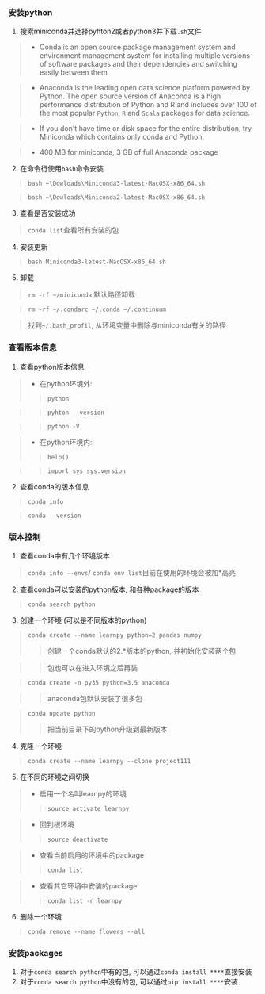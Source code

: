 ### 安装python

1. 搜索miniconda并选择pyhton2或者python3并下载`.sh`文件
> - Conda is an open source package management system and environment management system for installing multiple versions of software packages and their dependencies and switching easily between them

> - Anaconda is the leading open data science platform powered by Python. The open source version of Anaconda is a high performance distribution of Python and R and includes over 100 of the most popular `Python`, `R` and `Scala` packages for data science.

> - If you don't have time or disk space for the entire distribution, try Miniconda which contains only conda and Python.

> - 400 MB for miniconda, 3 GB of full Anaconda package

2. 在命令行使用`bash`命令安装
> `bash ~\Dowloads\Miniconda3-latest-MacOSX-x86_64.sh`

> `bash ~\Dowloads\Miniconda2-latest-MacOSX-x86_64.sh`



3. 查看是否安装成功
> `conda list`查看所有安装的包

4. 安装更新
> `bash Miniconda3-latest-MacOSX-x86_64.sh`

5. 卸载
> `rm -rf ~/miniconda` 默认路径卸载

> `rm -rf ~/.condarc ~/.conda ~/.continuum`

> 找到`~/.bash_profil`, 从环境变量中删除与miniconda有关的路径

### 查看版本信息
1. 查看python版本信息

> - 在python环境外:
> > `python`

> > `pyhton --version`

> > `python -V`

> - 在python环境内:
> > `help()`

> > `import sys sys.version`

2. 查看conda的版本信息

> `conda info`

> `conda --version`

### 版本控制
1. 查看conda中有几个环境版本
> `conda info --envs`/ `conda env list`目前在使用的环境会被加*高亮

2. 查看conda可以安装的python版本, 和各种package的版本
> `conda search python`

3. 创建一个环境 (可以是不同版本的python)
> `conda create --name learnpy python=2 pandas numpy`
> > 创建一个conda默认的2.*版本的python, 并初始化安装两个包

> > 包也可以在进入环境之后再装

> `conda create -n py35 python=3.5 anaconda`

> > anaconda包默认安装了很多包

> `conda update python`
> > 把当前目录下的python升级到最新版本

4. 克隆一个环境
> `conda create --name learnpy --clone project111`

5. 在不同的环境之间切换
> - 启用一个名叫learnpy的环境
> > `source activate learnpy`

> - 回到根环境
> > `source deactivate`

> - 查看当前启用的环境中的package
> > `conda list`

> - 查看其它环境中安装的package
> > `conda list -n learnpy`

6. 删除一个环境
> `conda remove --name flowers --all`


### 安装packages
1. 对于`conda search python`中有的包, 可以通过`conda install ****`直接安装
2. 对于`conda search python`中没有的包, 可以通过`pip install ****`安装